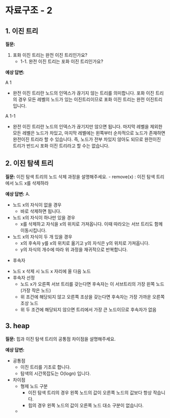 # 자료구조 - 2

## 1. 이진 트리

**질문:**
1. 포화 이진 트리는 완전 이진 트리인가요?
    - 1-1. 완전 이진 트리는 포화 이진 트리인가요?

**예상 답변:**

A 1
  - 완전 이진 트리란 노드의 인덱스가 끊기지 않는 트리를 의미합니다. 포화 이진 트리의 경우 모든 레벨의 노드가 있는 이진트리이므로 포화 이진 트리는 완전 이진트리입니다.

A 1-1
  - 완전 이진 트리란 노드의 인덱스가 끊기지만 않으면 됩니다. 마지막 레벨을 제외한 모든 레벨은 노드가 차있고, 마지막 레벨에는 왼쪽부터 순차적으로 노드가 존재하면 완전이진 트리라 할 수 있습니다.
  즉, 노드가 전부 차있지 않아도 되므로 완전이진 트리가 반드시 포화 이진 트리라고 할 수는 없습니다.


## 2. 이진 탐색 트리
**질문:**
이진 탐색 트리의 노드 삭제 과정을 설명해주세요. - remove(x) : 이진 탐색 트리에서 노드 x를 삭제하라

**예상 답변:**
A.
- 노드 x의 자식이 없을 경우
  - 바로 삭제하면 됩니다.
- 노드 x의 자식이 하나만 있을 경우
  - x를 삭제하고 자식을 x의 위치로 가져옵니다. 이때 따라오는 서브 트리도 함께 이동시킵니다.
- 노드 x의 자식이 두 개 있을 경우
  - x의 후속자 y를 x의 위치로 옮기고 y의 자식은 y의 위치로 가져옵니다.
  - y의 자식의 개수에 따라 위 과정을 재귀적으로 반복합니다.   
 
* 후속자
- 노드 x 삭제 시 노드 x 자리에 올 다음 노드
- 후속자 선정
    - 노드 x가 오른쪽 서브 트리를 갖는다면 후속자는 이 서브트리의 가장 왼쪽 노드(가장 작은 노드)
    - 위 조건에 해당되지 않고 오른쪽 조상을 갖는다면 후속자는 가장 가까운 오른쪽 조상 노드
    - 위 두 조건에 해당되지 않으면 트리에서 가장 큰 노드이므로 후속자가 없음


## 3. heap

**질문:**
힙과 이진 탐색 트리의 공통점 차이점을 설명해주세요.

**예상 답변:**
- 공통점
  - 이진 트리를 기초로 합니다.
  - 탐색의 시간목잡도는 O(logn) 입니다.
- 차이점
  - 형제 노드 구분
    - 이진 탐색 트리의 경우 왼쪽 노드의 값이 오른쪽 노드의 값보다 항상 작습니다.
    - 힙의 경우 왼쪽 노드의 값이 오른쪽 노드 대소 구분이 없습니다.
  - 
